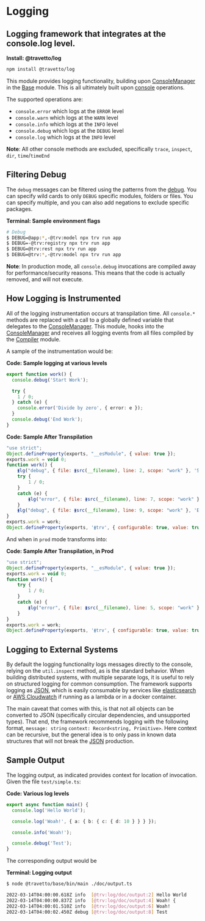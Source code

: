 <!-- This file was generated by @travetto/doc and should not be modified directly -->
<!-- Please modify https://github.com/travetto/travetto/tree/main/module/log/doc.ts and execute "npx trv doc" to rebuild -->
# Logging
## Logging framework that integrates at the console.log level.

**Install: @travetto/log**
```bash
npm install @travetto/log
```

This module provides logging functionality, building upon [ConsoleManager](https://github.com/travetto/travetto/tree/main/module/base/src/console.ts) in the [Base](https://github.com/travetto/travetto/tree/main/module/base#readme "Application phase management, environment config and common utilities for travetto applications.") module.  This is all ultimately built upon [console](https://nodejs.org/api/console.html) operations. 

The supported operations are:
   
   *  `console.error` which logs at the `ERROR` level
   *  `console.warn` which logs at the `WARN` level
   *  `console.info` which logs at the `INFO` level
   *  `console.debug` which logs at the `DEBUG` level
   *  `console.log` which logs at the `INFO` level

**Note**: All other console methods are excluded, specifically `trace`, `inspect`, `dir`, `time`/`timeEnd`

## Filtering Debug

The `debug` messages can be filtered using the patterns from the [debug](https://www.npmjs.com/package/debug).  You can specify wild cards to only `DEBUG` specific modules, folders or files.  You can specify multiple, and you can also add negations to exclude specific packages.

**Terminal: Sample environment flags**
```bash
# Debug
$ DEBUG=@app:*,-@trv:model npx trv run app
$ DEBUG=-@trv:registry npx trv run app
$ DEBUG=@trv:rest npx trv run app
$ DEBUG=@trv:*,-@trv:model npx trv run app
```

**Note**: In production mode, all `console.debug` invocations are compiled away for performance/security reasons. This means that the code is actually removed, and will not execute.

## How Logging is Instrumented

All of the logging instrumentation occurs at transpilation time.  All `console.*` methods are replaced with a call to a globally defined variable that delegates to the [ConsoleManager](https://github.com/travetto/travetto/tree/main/module/base/src/console.ts).  This module, hooks into the [ConsoleManager](https://github.com/travetto/travetto/tree/main/module/base/src/console.ts) and receives all logging events from all files compiled by the [Compiler](https://github.com/travetto/travetto/tree/main/module/compiler#readme "Node-integration of Typescript Compiler with advanced functionality for detecting changes in classes and methods.") module.

A sample of the instrumentation would be:

**Code: Sample logging at various levels**
```typescript
export function work() {
  console.debug('Start Work');

  try {
    1 / 0;
  } catch (e) {
    console.error('Divide by zero', { error: e });
  }
  console.debug('End Work');
}
```

**Code: Sample After Transpilation**
```javascript
"use strict";
Object.defineProperty(exports, "__esModule", { value: true });
exports.work = void 0;
function work() {
    ᚕlg("debug", { file: ᚕsrc(__filename), line: 2, scope: "work" }, 'Start Work');
    try {
        1 / 0;
    }
    catch (e) {
        ᚕlg("error", { file: ᚕsrc(__filename), line: 7, scope: "work" }, 'Divide by zero', { error: e });
    }
    ᚕlg("debug", { file: ᚕsrc(__filename), line: 9, scope: "work" }, 'End Work');
}
exports.work = work;
Object.defineProperty(exports, 'ᚕtrv', { configurable: true, value: true });
```

And when in `prod` mode transforms into:

**Code: Sample After Transpilation, in Prod**
```javascript
"use strict";
Object.defineProperty(exports, "__esModule", { value: true });
exports.work = void 0;
function work() {
    try {
        1 / 0;
    }
    catch (e) {
        ᚕlg("error", { file: ᚕsrc(__filename), line: 5, scope: "work" }, 'Divide by Zero', { error: e });
    }
}
exports.work = work;
Object.defineProperty(exports, 'ᚕtrv', { configurable: true, value: true });
```

## Logging to External Systems
By default the logging functionality logs messages directly to the console, relying on the `util.inspect` method, as is the standard behavior.  When building distributed systems, with multiple separate logs, it is useful to rely on structured logging for common consumption.  The framework supports logging as [JSON](https://www.json.org), which is easily consumable by services like [elasticsearch](https://elastic.co) or [AWS Cloudwatch](https://aws.amazon.com/cloudwatch/) if running as a lambda or in a docker container.  

The main caveat that comes with this, is that not all objects can be converted to JSON (specifically circular dependencies, and unsupported types).  That end, the framework recommends logging with the following format, `message: string` `context: Record<string, Primitive>`.  Here context can be recursive, but the general idea is to only pass in known data structures that will not break the [JSON](https://www.json.org) production.

## Sample Output

The logging output, as indicated provides context for location of invocation. Given the file `test/simple.ts`:

**Code: Various log levels**
```typescript
export async function main() {
  console.log('Hello World');

  console.log('Woah!', { a: { b: { c: { d: 10 } } } });

  console.info('Woah!');

  console.debug('Test');
}
```

The corresponding output would be

**Terminal: Logging output**
```bash
$ node @travetto/base/bin/main ./doc/output.ts 

2022-03-14T04:00:00.618Z info  [@trv:log/doc/output:2] Hello World
2022-03-14T04:00:00.837Z info  [@trv:log/doc/output:4] Woah! {
2022-03-14T04:00:01.510Z info  [@trv:log/doc/output:6] Woah!
2022-03-14T04:00:02.450Z debug [@trv:log/doc/output:8] Test
```
